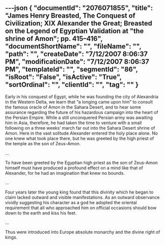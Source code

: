 ---json
{
  "documentId": "2076071855",
  "title": "James Henry Breasted, The Conquest of Civilization; XIX Alexander the Great; Breasted on the Legend of Egyptian Validation at &quot;the shrine of Amon&quot;; pp. 415–416",
  "documentShortName": "",
  "fileName": "",
  "path": "",
  "createDate": "7/12/2007 8:06:37 PM",
  "modificationDate": "7/12/2007 8:06:37 PM",
  "templateId": "",
  "segmentId": "86",
  "isRoot": "False",
  "isActive": "True",
  "sortOrdinal": "",
  "clientId": "",
  "tag": ""
}
---

Early in his conquest of Egypt, while he was founding the city of Alexandria in the Western Delta, we learn that “a longing came upon him” to consult the famous oracle of Amon in the Sahara Desert, and to hear some assurance regarding the future of his hazardous campaign into the heart of the Persian Empire. While a still unconquered Persian army was awaiting him in Asia, therefore, he had taken the time to venture with a small following on a three weeks’ march far out into the Sahara Desert shrine of Amon. Here in the vast solitude Alexander entered the holy place alone. No one knew what took place there, but he was greeted by the high priest of the temple as the son of Zeus-Amon.

…

To have been greeted by the Egyptian high priest as the son of Zeus-Amon himself must have produced a profound effect on a mind like that of Alexander, for he had an imagination that knew no bounds.

…

Four years later the young king found that this divinity which he began to claim lacked outward and visible manifestations. As an outward observance vividly suggesting his character as a god he adopted the oriental requirement that all who approached him on official occasions should bow down to the earth and kiss his feet.

…

Thus were introduced into Europe absolute monarchy and the divine right of kings.
